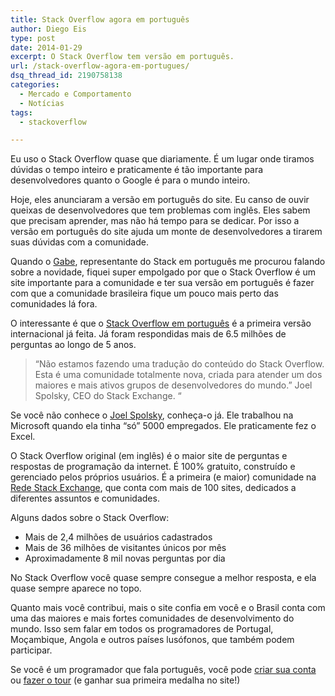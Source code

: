 ```yaml
---
title: Stack Overflow agora em português
author: Diego Eis
type: post
date: 2014-01-29
excerpt: O Stack Overflow tem versão em português.
url: /stack-overflow-agora-em-portugues/
dsq_thread_id: 2190758138
categories:
  - Mercado e Comportamento
  - Notícias
tags:
  - stackoverflow

---
```

Eu uso o Stack Overflow quase que diariamente. É um lugar onde tiramos dúvidas o tempo inteiro e praticamente é tão importante para desenvolvedores quanto o Google é para o mundo inteiro. 

Hoje, eles anunciaram a versão em português do site. Eu canso de ouvir queixas de desenvolvedores que tem problemas com inglês. Eles sabem que precisam aprender, mas não há tempo para se dedicar. Por isso a versão em português do site ajuda um monte de desenvolvedores a tirarem suas dúvidas com a comunidade.

Quando o [Gabe][1], representante do Stack em português me procurou falando sobre a novidade, fiquei super empolgado por que o Stack Overflow é um site importante para a comunidade e ter sua versão em português é fazer com que a comunidade brasileira fique um pouco mais perto das comunidades lá fora.

O interessante é que o [Stack Overflow em português][2] é a primeira versão internacional já feita. Já foram respondidas mais de 6.5 milhões de perguntas ao longo de 5 anos.

> &#8220;Não estamos fazendo uma tradução do conteúdo do Stack Overflow. Esta é uma comunidade totalmente nova, criada para atender um dos maiores e mais ativos grupos de desenvolvedores do mundo.&#8221; Joel Spolsky, CEO do Stack Exchange. &#8220;

Se você não conhece o [Joel Spolsky][3], conheça-o já. Ele trabalhou na Microsoft quando ela tinha &#8220;só&#8221; 5000 empregados. Ele praticamente fez o Excel.

O Stack Overflow original (em inglês) é o maior site de perguntas e respostas de programação da internet. É 100% gratuito, construído e gerenciado pelos próprios usuários. É a primeira (e maior) comunidade na [Rede Stack Exchange][4], que conta com mais de 100 sites, dedicados a diferentes assuntos e comunidades.

Alguns dados sobre o Stack Overflow:

  * Mais de 2,4 milhões de usuários cadastrados
  * Mais de 36 milhões de visitantes únicos por mês
  * Aproximadamente 8 mil novas perguntas por dia

No Stack Overflow você quase sempre consegue a melhor resposta, e ela quase sempre aparece no topo.

Quanto mais você contribui, mais o site confia em você e o Brasil conta com uma das maiores e mais fortes comunidades de desenvolvimento do mundo. Isso sem falar em todos os programadores de Portugal, Moçambique, Angola e outros países lusófonos, que também podem participar.

Se você é um programador que fala português, você pode [criar sua conta][5] ou [fazer o tour][6] (e ganhar sua primeira medalha no site!)

 [1]: https://plus.google.com/u/1/110394267562381672705/posts
 [2]: http://pt.stackoverflow.com/
 [3]: http://www.joelonsoftware.com
 [4]: http://stackexchange.com/
 [5]: http://pt.stackoverflow.com/users/login
 [6]: http://pt.stackoverflow.com/tour
